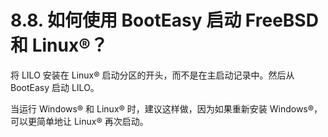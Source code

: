 # 8.8. 如何使用 BootEasy 启动 FreeBSD 和 Linux®？

将 LILO 安装在 Linux® 启动分区的开头，而不是在主启动记录中。然后从 BootEasy 启动 LILO。

当运行 Windows® 和 Linux® 时，建议这样做，因为如果重新安装 Windows®，可以更简单地让 Linux® 再次启动。

